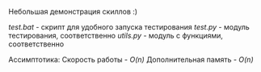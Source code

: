 Небольшая демонстрация скиллов :)

<i>test.bat</i> - скрипт для удобного запуска тестирования
<i>test.py</i> - модуль тестирования, соответственно
<i>utils.py</i> - модуль с функциями, соответственно

Ассимптотика:
Скорость работы - <i>O(n)</i>
Дополнительная память - <i>O(n)</i>